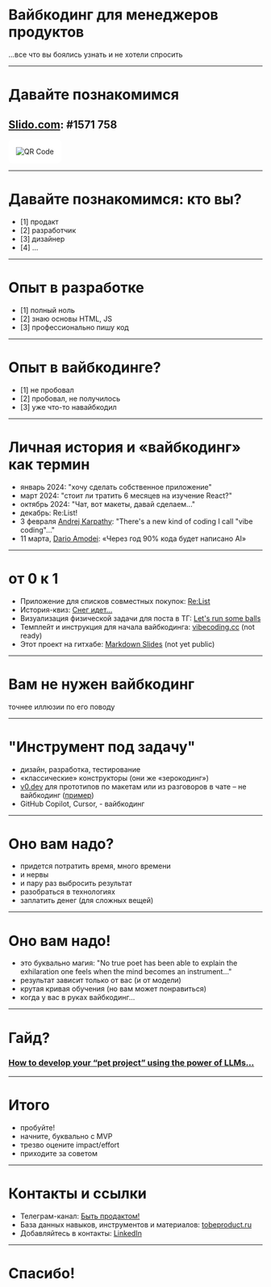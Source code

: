 # Вайбкодинг для менеджеров продуктов
 ...все что вы боялись узнать и не хотели спросить

---

# Давайте познакомимся
## [Slido.com](https://app.sli.do/event/gP6BEckK12B6WH3iJZwJa5): #1571 758

<img src="/assets/vibecoding-for-pms.png" style="background-color: white !important; padding: 15px !important; border-radius: 8px !important;" alt="QR Code" />

---

# Давайте познакомимся: кто вы?

- [1] продакт
- [2] разработчик
- [3] дизайнер
- [4] ...

---

# Опыт в разработке

- [1] полный ноль
- [2] знаю основы HTML, JS
- [3] профессионально пишу код


---

# Опыт в вайбкодинге?

- [1] не пробовал
- [2] пробовал, не получилось 
- [3] уже что-то навайбкодил

---

# Личная история и «вайбкодинг» как термин
- январь 2024: "хочу сделать собственное приложение"
- март 2024: "стоит ли тратить 6 месяцев на изучение React?"
- октябрь 2024: "Чат, вот макеты, давай сделаем..."
- декабрь: Re:List!
- 3 февраля [Andrej Karpathy](https://x.com/karpathy/status/1886192184808149383): "There's a new kind of coding I call "vibe coding"..."
- 11 марта, [Dario Amodei](https://en.wikipedia.org/wiki/Dario_Amodei): «Через год 90% кода будет написано AI»
---

# от 0 к 1

- Приложение для списков совместных покупок: [Re:List](https://relistapp.app/)
- История-квиз: [Снег идет...](https://snow.tobeproduct.ru/)
- Визуализация физической задачи для поста в ТГ: [Let's run some balls](https://balls.tobeproduct.ru/)
- Темплейт и инструкция для начала вайбкодинга: [vibecoding.cc](https://vibecoding.cc/) (not ready)
- Этот проект на гитхабе: [Markdown Slides](https://github.com/anton-g-kulikov/vibecoding-slides) (not yet public)

---

# Вам не нужен вайбкодинг

точнее иллюзии по его поводу

---

# "Инструмент под задачу"

- дизайн, разработка, тестирование 
- «классические» конструкторы (они же «зерокодинг»)
- [v0.dev](https://v0.dev/) для прототипов по макетам или из разговоров в чате – не вайбкодинг ([пример](https://v0.dev/chat/saa-s-navigation-prototype-5NJARH22qnU?b=b_n10Iz6VgfSk))
- GitHub Copilot, Cursor,  - вайбкодинг

---

# Оно вам надо?
- придется потратить время, много времени
- и нервы
- и пару раз выбросить результат
- разобраться в технологиях
- заплатить денег (для сложных вещей)

---

# Оно вам надо!
- это буквально магия: "No true poet has been able to explain the exhilaration one feels when the mind becomes an instrument..."
- результат зависит только от вас (и от модели)
- крутая кривая обучения (но вам может понравиться)
- когда у вас в руках вайбкодинг...

---

# Гайд?
### [How to develop your “pet project” using the power of LLMs...](https://tobeproduct.notion.site/How-to-develop-your-pet-project-using-the-power-of-LLMs-A-practical-guide-for-PMs-and-other-non-c-15610a3cc9d080e384f2c2a6554c1de8)

---
# Итого
- пробуйте!
- начните, буквально с MVP
- трезво оцените impact/effort
- приходите за советом 

---

# Контакты и ссылки

- Телеграм-канал: [Быть продактом!](https://t.me/tobeproduct/)
- База данных навыков, инструментов и материалов: [tobeproduct.ru](https://tobeproduct.ru/)
- Добавляйтесь в контакты: [LinkedIn](https://www.linkedin.com/in/anton-g-kulikov/)

---

# Спасибо!
